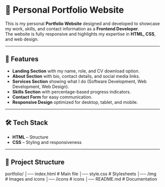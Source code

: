 # 🌟 Personal Portfolio Website  

This is my personal **Portfolio Website** designed and developed to showcase my work, skills, and contact information as a **Frontend Developer**.  
The website is fully responsive and highlights my expertise in **HTML, CSS**, and web design.  

---

## 🚀 Features  
- **Landing Section** with my name, role, and CV download option.  
- **About Section** with bio, contact details, and social media links.  
- **Services Section** showing what I do (Software Development, Web Development, Web Design).  
- **Skills Section** with percentage-based progress indicators.  
- **Contact Form** for easy communication.  
- **Responsive Design** optimized for desktop, tablet, and mobile.  

---

## 🛠️ Tech Stack  
- **HTML** – Structure  
- **CSS** – Styling and responsiveness  

---


## 📂 Project Structure  
portfolio/
│── index.html # Main file
│── style.css # Stylesheets
│── /img # Images and icons
│── /icons # icons
│── README.md # Documentation
